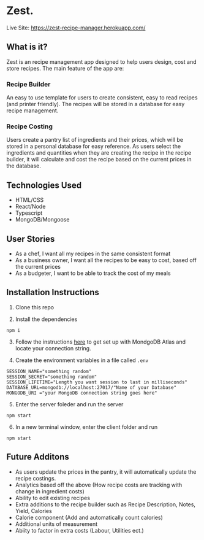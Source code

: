 # Zest.

Live Site: https://zest-recipe-manager.herokuapp.com/

## **What is it?**

Zest is an recipe management app designed to help users design, cost and store recipes. The main feature of the app are:

### **Recipe Builder**

An easy to use template for users to create consistent, easy to read recipes (and printer friendly). The recipes will be stored in a database for easy recipe management.

### **Recipe Costing**

Users create a pantry list of ingredients and their prices, which will be stored in a personal database for easy reference. As users select the ingredients and quantities when they are creating the recipe in the recipe builder, it will calculate and cost the recipe based on the current prices in the database. 


## Technologies Used

-   HTML/CSS
-   React/Node
-   Typescript
-   MongoDB/Mongoose


## User Stories

-   As a chef, I want all my recipes in the same consistent format
-   As a business owner, I want all the recipes to be easy to cost, based off the current prices
-   As a budgeter, I want to be able to track the cost of my meals

## Installation Instructions

1. Clone this repo

2. Install the dependencies

```
npm i

```

3. Follow the instructions [here](https://docs.atlas.mongodb.com/getting-started/?_ga=2.20440187.2106445925.1651150510-463089072.1651150510) to get set up with MondgoDB Atlas and locate your connection string.


4. Create the environment variables in a file called `.env`

```
SESSION_NAME="something random"
SESSION_SECRET="something random"
SESSION_LIFETIME="Length you want session to last in milliseconds"
DATABASE_URL=mongodb://localhost:27017/"Name of your Database"
MONGODB_URI ="your MongoDB connection string goes here"
```

5. Enter the server foleder and run the server

```
npm start

```

6. In a new terminal window, enter the client folder and run

```
npm start

```

## Future Additons
- As users update the prices in the pantry, it will automatically update the recipe costings.
- Analytics based off the above (How recipe costs are tracking with change in ingredient costs)
- Ability to edit existing recipes
- Extra additions to the recipe builder such as Recipe Description, Notes, Yield, Calories
- Calorie component (Add and automatically count calories)
- Additional units of measurement
- Abiity to factor in extra costs (Labour, Utilities ect.)

